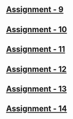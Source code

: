## [Assignment - 9](https://dtr-beast.github.io/Full-Stack-Class/Assignment-9/)
## [Assignment - 10](https://dtr-beast.github.io/Full-Stack-Class/Assignment-10/)
## [Assignment - 11](https://dtr-beast.github.io/Full-Stack-Class/Assignment-11/)
## [Assignment - 12](https://dtr-beast.github.io/Full-Stack-Class/Assignment-12/)
## [Assignment - 13](https://dtr-beast.github.io/Full-Stack-Class/Assignment-13/)
## [Assignment - 14](https://dtr-beast.github.io/Full-Stack-Class/Assignment-14/)
